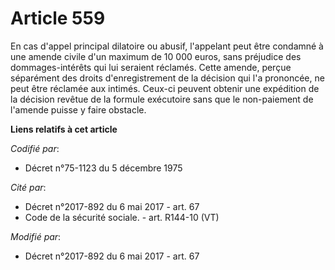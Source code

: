 # Article 559

En cas d'appel principal dilatoire ou abusif, l'appelant peut être condamné à une amende civile d'un maximum de 10 000 euros,
sans préjudice des dommages-intérêts qui lui seraient réclamés. Cette amende, perçue séparément des droits d'enregistrement
de la décision qui l'a prononcée, ne peut être réclamée aux intimés. Ceux-ci peuvent obtenir une expédition de la décision
revêtue de la formule exécutoire sans que le non-paiement de l'amende puisse y faire obstacle.

**Liens relatifs à cet article**

_Codifié par_:

  - Décret n°75-1123 du 5 décembre 1975

_Cité par_:

  - Décret n°2017-892 du 6 mai 2017 - art. 67
  - Code de la sécurité sociale. - art. R144-10 (VT)

_Modifié par_:

  - Décret n°2017-892 du 6 mai 2017 - art. 67
